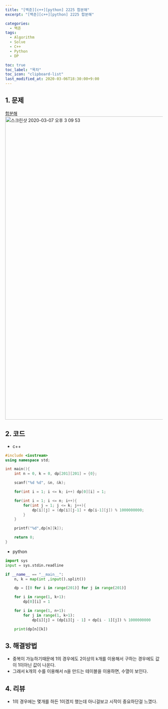```yaml
---
title: "[백준][c++][python] 2225 합분해"
excerpt: "[백준][c++][python] 2225 합분해"

categories:
  - 백준
tags:
  - Algorithm
  - Solve
  - C++
  - Python
  - DP

toc: true
toc_label: "목차"
toc_icon: "clipboard-list"
last_modified_at: 2020-03-06T18:30:00+9:00
---
```


## 1. 문제
[합분해](https://www.acmicpc.net/problem/2225)  
<img width="971" alt="스크린샷 2020-03-07 오후 3 09 53" src="https://user-images.githubusercontent.com/20227720/76137966-f70d9200-6085-11ea-9ba7-0e79abbde779.png">

## 2. 코드

- c++

```c++
#include <iostream>
using namespace std;

int main(){
    int n = 0, k = 0, dp[201][201] = {0};

    scanf("%d %d", &n, &k);

    for(int i = 1; i <= k; i++) dp[0][i] = 1;

    for(int i = 1; i <= n; i++){
        for(int j = 1; j <= k; j++){
            dp[i][j] = (dp[i][j-1] + dp[i-1][j]) % 1000000000;
        }
    }

    printf("%d",dp[n][k]);

    return 0;
}
```

- python

```python
import sys
input = sys.stdin.readline

if __name__ == "__main__":
    n, k = map(int ,input().split())

    dp = [[0 for i in range(201)] for j in range(201)]

    for i in range(1, k+1):
        dp[0][i] = 1

    for i in range(1, n+1):
        for j in range(1, k+1):
            dp[i][j] = (dp[i][j - 1] + dp[i - 1][j]) % 1000000000

    print(dp[n][k])
```

## 3. 해결방법

- 중복이 가능하기때문에 1의 경우에도 2이상의 k개를 이용해서 구하는 경우에도 값이 1이아닌 값이 나온다.
- 그래서 k개의 수를 이용해서 n을 만드는 테이블을 이용하면, 수열이 보인다.

## 4. 리뷰

- 1의 경우에는 몇개를 하든 1이겠지 했는데 아니걸보고 시작이 중요하단걸 느꼈다.